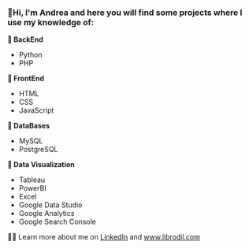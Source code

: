 ### 👋Hi, I'm Andrea and here you will find some projects where I use my knowledge of:

**🐍 BackEnd**

* Python 
* PHP 

**🎨 FrontEnd**

* HTML 
* CSS 
* JavaScript 

**🐘 DataBases**

* MySQL
* PostgreSQL

**🎯 Data Visualization**

* Tableau 
* PowerBI
* Excel
* Google Data Studio
* Google Analytics
* Google Search Console


👩‍💻 Learn more about me on [LinkedIn](https://www.linkedin.com/in/andrearospina/) and www.librodil.com
